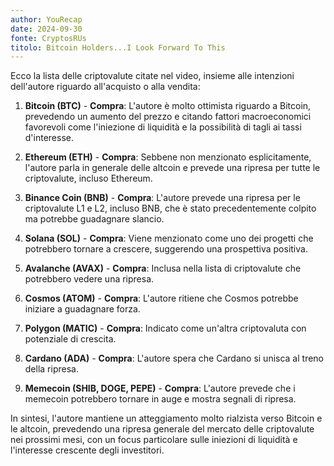 ```yaml
---
author: YouRecap
date: 2024-09-30
fonte: CryptosRUs
titolo: Bitcoin Holders...I Look Forward To This
---
```


Ecco la lista delle criptovalute citate nel video, insieme alle intenzioni dell'autore riguardo all'acquisto o alla vendita:

1. **Bitcoin (BTC)** - **Compra**: L'autore è molto ottimista riguardo a Bitcoin, prevedendo un aumento del prezzo e citando fattori macroeconomici favorevoli come l'iniezione di liquidità e la possibilità di tagli ai tassi d'interesse.

2. **Ethereum (ETH)** - **Compra**: Sebbene non menzionato esplicitamente, l'autore parla in generale delle altcoin e prevede una ripresa per tutte le criptovalute, incluso Ethereum.

3. **Binance Coin (BNB)** - **Compra**: L'autore prevede una ripresa per le criptovalute L1 e L2, incluso BNB, che è stato precedentemente colpito ma potrebbe guadagnare slancio.

4. **Solana (SOL)** - **Compra**: Viene menzionato come uno dei progetti che potrebbero tornare a crescere, suggerendo una prospettiva positiva.

5. **Avalanche (AVAX)** - **Compra**: Inclusa nella lista di criptovalute che potrebbero vedere una ripresa.

6. **Cosmos (ATOM)** - **Compra**: L'autore ritiene che Cosmos potrebbe iniziare a guadagnare forza.

7. **Polygon (MATIC)** - **Compra**: Indicato come un'altra criptovaluta con potenziale di crescita.

8. **Cardano (ADA)** - **Compra**: L'autore spera che Cardano si unisca al treno della ripresa.

9. **Memecoin (SHIB, DOGE, PEPE)** - **Compra**: L'autore prevede che i memecoin potrebbero tornare in auge e mostra segnali di ripresa.

In sintesi, l'autore mantiene un atteggiamento molto rialzista verso Bitcoin e le altcoin, prevedendo una ripresa generale del mercato delle criptovalute nei prossimi mesi, con un focus particolare sulle iniezioni di liquidità e l'interesse crescente degli investitori.
